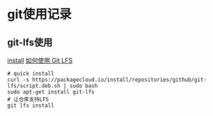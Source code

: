 # git使用记录

## git-lfs使用

[install](https://packagecloud.io/github/git-lfs/install)
[如何使用 Git LFS](https://help.aliyun.com/document_detail/206889.html)

```shell
# quick install
curl -s https://packagecloud.io/install/repositories/github/git-lfs/script.deb.sh | sudo bash
sudo apt-get install git-lfs
# 让仓库支持LFS
git lfs install
```
